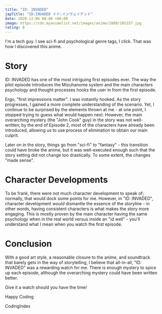 ```yaml
---
title: "ID: INVADED"
japTitle: "ID:INVADED イド:インヴェイデッド"
date: 2020-12-06 08:00 +08:00
image: https://cdn.myanimelist.net/images/anime/1889/105337.jpg
rating: 8
---
```


I'm a tech guy. I see sci-fi and psychological genre tags, I click. That was how I discovered this anime.

# Story

ID: INVADED has one of the most intriguing first episodes ever. The way the pilot episode introduces the Mizuhanome system and the main characters psychology and thought processes hooks the user in from the first episode.

Ergo, "first impressions matter". I was instantly hooked. As the story progresses, I gained a more complete understanding of the scenario. Yet, I continue to be surprised by the elements thrown at me - at one point, I stopped trying to guess what would happen next. However, the main overarching mystery (the "John Cook" guy) in the story was not well-written; by the end of Episode 2, most of the characters have already been introduced, allowing us to use process of elimination to obtain our main culprit.

Later on in the story, things go from "sci-fi" to "fantasy" - this transition could have broke the anime, but it was well-executed enough such that the story setting did not change too drastically. To some extent, the changes "made sense".

# Character Developments

To be frank, there were not much character development to speak of; normally, that would dock some points for me. However, in "ID: INVADED", character development _would_ dismantle the essence of the storyline - in other words, having consistent characters is what makes the story more engaging. This is mostly proven by the main character having the same psychology when in the real world versus inside an "id well" - you'll understand what I mean when you watch the first episode.

# Conclusion

With a good art style, a reasonable closure to the anime, and soundtrack that barely gets in the way of storytelling, I believe that all-in-all, "ID: INVADED" was a rewarding watch for me. There is enough mystery to spice up each episode, although the overarching mystery could have been written better.

Give it a watch should you have the time!

Happy Coding

CodingIndex
